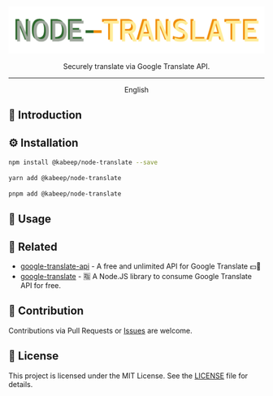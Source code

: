 <div align="center">

<img width="814" src="docs/images/node-translate-logo.png" alt="logo">

Securely translate via Google Translate API.

---

English

</div>

## 📖 Introduction



## ⚙️ Installation

```bash
npm install @kabeep/node-translate --save
```

```bash
yarn add @kabeep/node-translate
```

```bash
pnpm add @kabeep/node-translate
```

## 🚀 Usage



## 🔗 Related

- [google-translate-api](https://github.com/matheuss/google-translate-api) - A free and unlimited API for Google Translate 💵🚫
- [google-translate](https://github.com/iamtraction/google-translate) - 🈯 A Node.JS library to consume Google Translate API for free.

## 🤝 Contribution

Contributions via Pull Requests or [Issues](https://github.com/kabeep/node-translate/issues) are welcome.

## 📄 License

This project is licensed under the MIT License. See the [LICENSE](LICENSE) file for details.